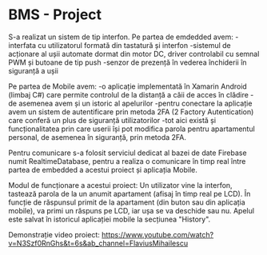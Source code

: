 # BMS - Project

S-a realizat un sistem de tip interfon.
Pe partea de emdedded avem:
-interfata cu utilizatorul formată din tastatură și interfon
-sistemul de acționare al ușii automate dormat din motor DC, driver controlabil cu semnal PWM și butoane de tip push
-senzor de prezență în vederea închiderii în siguranță a ușii

Pe partea de Mobile avem:
-o aplicație implementată în Xamarin Android (limbaj C#) care permite controlul de la distanță a căii de acces în clădire
-de asemenea avem și un istoric al apelurilor 
-pentru conectare la aplicație avem un sistem de autentificare prin metoda 2FA (2 Factory Autentication) care conferă un plus de siguranță utilizatorilor
-tot aici există și funcționalitatea prin care userii își pot modifica parola pentru apartamentul personal, de asemenea în siguranță, prin metoda 2FA.

Pentru comunicare s-a folosit serviciul dedicat al bazei de date Firebase numit RealtimeDatabase, pentru a realiza o comunicare în timp real între partea de embedded a acestui proiect și aplicația Mobile.

Modul de funcționare a acestui proiect:
Un utilizator vine la interfon, tastează parola de la un anumit apartament (afisaj în timp real pe LCD). 
În funcție de răspunsul primit de la apartament (din buton sau din aplicația mobile), va primi un răspuns pe LCD, 
iar ușa se va deschide sau nu. Apelul este salvat în istoricul aplicației mobile la secțiunea "History". 

Demonstrație video proiect: https://www.youtube.com/watch?v=N3Szf0RnGhs&t=6s&ab_channel=FlaviusMihailescu
